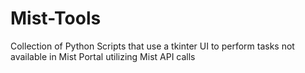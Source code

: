 # Mist-Tools
Collection of Python Scripts that use a tkinter UI to perform tasks not available in Mist Portal utilizing Mist API calls
